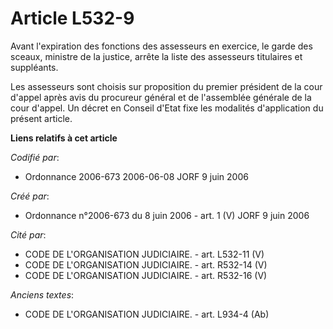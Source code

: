 # Article L532-9

Avant l'expiration des fonctions des assesseurs en exercice, le garde des sceaux, ministre de la justice, arrête la liste des
assesseurs titulaires et suppléants.

Les assesseurs sont choisis sur proposition du premier président de la cour d'appel après avis du procureur général et de
l'assemblée générale de la cour d'appel. Un décret en Conseil d'Etat fixe les modalités d'application du présent article.

**Liens relatifs à cet article**

_Codifié par_:

  - Ordonnance 2006-673 2006-06-08 JORF 9 juin 2006

_Créé par_:

  - Ordonnance n°2006-673 du 8 juin 2006 - art. 1 (V) JORF 9 juin 2006

_Cité par_:

  - CODE DE L'ORGANISATION JUDICIAIRE. - art. L532-11 (V)
  - CODE DE L'ORGANISATION JUDICIAIRE. - art. R532-14 (V)
  - CODE DE L'ORGANISATION JUDICIAIRE. - art. R532-16 (V)

_Anciens textes_:

  - CODE DE L'ORGANISATION JUDICIAIRE. - art. L934-4 (Ab)
